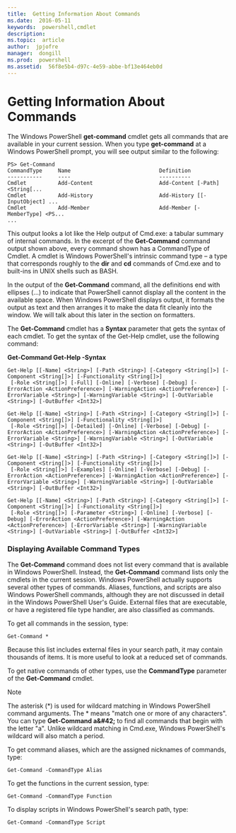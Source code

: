 ```yaml
---
title:  Getting Information About Commands
ms.date:  2016-05-11
keywords:  powershell,cmdlet
description:  
ms.topic:  article
author:  jpjofre
manager:  dongill
ms.prod:  powershell
ms.assetid:  56f8e5b4-d97c-4e59-abbe-bf13e464eb0d
---
```


# Getting Information About Commands
The Windows PowerShell **get\-command** cmdlet gets all commands that are available in your current session. When you type **get\-command** at a Windows PowerShell prompt, you will see output similar to the following:

```
PS> Get-Command
CommandType     Name                            Definition
-----------     ----                            ----------
Cmdlet          Add-Content                     Add-Content [-Path] <String[...
Cmdlet          Add-History                     Add-History [[-InputObject] ...
Cmdlet          Add-Member                      Add-Member [-MemberType] <PS...
...
```

This output looks a lot like the Help output of Cmd.exe: a tabular summary of internal commands. In the excerpt of the **Get\-Command** command output shown above, every command shown has a CommandType of Cmdlet. A cmdlet is Windows PowerShell's intrinsic command type – a type that corresponds roughly to the **dir** and **cd** commands of Cmd.exe and to built\-ins in UNIX shells such as BASH.

In the output of the **Get\-Command** command, all the definitions end with ellipses (...) to indicate that PowerShell cannot display all the content in the available space. When Windows PowerShell displays output, it formats the output as text and then arranges it to make the data fit cleanly into the window. We will talk about this later in the section on formatters.

The **Get\-Command** cmdlet has a **Syntax** parameter that gets the syntax of each cmdlet. To get the syntax of the Get\-Help cmdlet, use the following command:

**Get\-Command Get\-Help \-Syntax**

```
Get-Help [[-Name] <String>] [-Path <String>] [-Category <String[]>] [-Component <String[]>] [-Functionality <String[]>]
 [-Role <String[]>] [-Full] [-Online] [-Verbose] [-Debug] [-ErrorAction <ActionPreference>] [-WarningAction <ActionPreference>] [-ErrorVariable <String>] [-WarningVariable <String>] [-OutVariable <String>] [-OutBuffer <Int32>]

Get-Help [[-Name] <String>] [-Path <String>] [-Category <String[]>] [-Component <String[]>] [-Functionality <String[]>]
 [-Role <String[]>] [-Detailed] [-Online] [-Verbose] [-Debug] [-ErrorAction <ActionPreference>] [-WarningAction <ActionPreference>] [-ErrorVariable <String>] [-WarningVariable <String>] [-OutVariable <String>] [-OutBuffer <Int32>]

Get-Help [[-Name] <String>] [-Path <String>] [-Category <String[]>] [-Component <String[]>] [-Functionality <String[]>]
 [-Role <String[]>] [-Examples] [-Online] [-Verbose] [-Debug] [-ErrorAction <ActionPreference>] [-WarningAction <ActionPreference>] [-ErrorVariable <String>] [-WarningVariable <String>] [-OutVariable <String>] [-OutBuffer <Int32>]

Get-Help [[-Name] <String>] [-Path <String>] [-Category <String[]>] [-Component <String[]>] [-Functionality <String[]>]
 [-Role <String[]>] [-Parameter <String>] [-Online] [-Verbose] [-Debug] [-ErrorAction <ActionPreference>] [-WarningAction <ActionPreference>] [-ErrorVariable <String>] [-WarningVariable <String>] [-OutVariable <String>] [-OutBuffer <Int32>]
```

### Displaying Available Command Types
The **Get\-Command** command does not list every command that is available in Windows PowerShell. Instead, the **Get\-Command** command lists only the cmdlets in the current session. Windows PowerShell actually supports several other types of commands. Aliases, functions, and scripts are also Windows PowerShell commands, although they are not discussed in detail in the Windows PowerShell User's Guide. External files that are executable, or have a registered file type handler, are also classified as commands.

To get all commands in the session, type:

```
Get-Command *
```

Because this list includes external files in your search path, it may contain thousands of items. It is more useful to look at a reduced set of commands.

To get native commands of other types, use the **CommandType** parameter of the **Get\-Command** cmdlet.

> [!NOTE]
> The asterisk (\*) is used for wildcard matching in Windows PowerShell command arguments. The \* means "match one or more of any characters". You can type **Get\-Command a\&#42;** to find all commands that begin with the letter "a". Unlike wildcard matching in Cmd.exe, Windows PowerShell's wildcard will also match a period.

To get command aliases, which are the assigned nicknames of commands, type:

```
Get-Command -CommandType Alias
```

To get the functions in the current session, type:

```
Get-Command -CommandType Function
```

To display scripts in Windows PowerShell's search path, type:

```
Get-Command -CommandType Script
```
